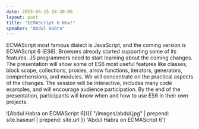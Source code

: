 ```yaml
---
date: 2015-04-15 18:30:00
layout: post
title: "ECMAScript 6 Now!"
speaker: "Abdul Habra"
---
```


ECMAScript most famous dialect is JavaScript, and the coming version is
ECMAScript 6 (ES6). Browsers already started supporting some of its features.
JS programmers need to start learning about the coming changes. The presentation
will show some of ES6 most useful features like classes, block scope,
collections, proxies, arrow functions, iterators, generators, comprehensions,
and modules. We will concentrate on the practical aspects of the changes. The
session will be interactive, includes many code examples, and will encourage
audience participation. By the end of the presentation, participants will know
when and how to use ES6 in their own projects.

![Abdul Habra on ECMAScript 6]({{ "/images/abdul.jpg" | prepend: site.baseurl | prepend: site.url }} 'Abdul Habra on ECMAScript 6')
